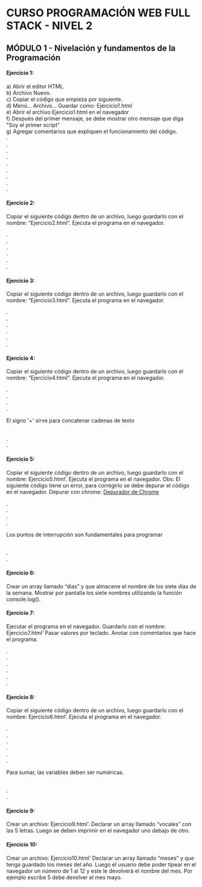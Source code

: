 # CURSO PROGRAMACIÓN WEB FULL STACK - NIVEL 2
## MÓDULO 1 - Nivelación y fundamentos de la Programación
#### Ejercicio 1:

a) Abrir el editor HTML.  
b) Archivo Nuevo.  
c) Copiar el código que empieza por <!DOCTYPE html> siguiente.  
d) Menú... Archivo... Guardar como: Ejercicio1.html  
e) Abrir el archivo Ejercicio1.html en el navegador  
f) Después del primer mensaje, se debe mostrar otro mensaje que diga "Soy el primer
script"  
g) Agregar comentarios que expliquen el funcionamiento del código.  
. <!DOCTYPE html>  
. <html>  
. <head>  
. <title>Ejercicio 1 </title>  
. </head>  
. <body>  
. <script>  
. document.writeln("Hola Mundo!");  
. </script>  
. </body>  
. </html>  


#### Ejercicio 2:
Copiar el siguiente código dentro de un archivo, luego guardarlo con el nombre:
“Ejercicio2.html”. Ejecuta el programa en el navegador.

. <!DOCTYPE html>  
. <html>  
. <body>  
. <script>  
. let A, B;  
. A = 9;  
. B = 7;  
. resultado = A + B;  
. alert ("La suma de A+B es: ${resultado} " );  
. alert ("La diferencia de A-B es: ${A-B} " );  
. alert ("La multiplicación de AxB es: ${A*B} " );  
. alert ("La división de A/B es: ${resultado=A/B} " );  
. </script>  
. </body>  
. </html>  

#### Ejercicio 3:
Copiar el siguiente código dentro de un archivo, luego guardarlo con el nombre:
“Ejercicio3.html”. Ejecuta el programa en el navegador.

. <!DOCTYPE html>  
. <html>  
. <body>  
. <script>  
. let num1=0;  
. let num2=0;  
. num1 = num1 + 3;  
. num2 = num2 + 7;  
. alert ("El primer numero ahora es ${num1} ");  
. alert ("El segundo numero ahora es ${num2} " );  
. </script>  
. </body>  
. </html>  

#### Ejercicio 4:
Copiar el siguiente código dentro de un archivo, luego guardarlo con el nombre:
“Ejercicio4.html”. Ejecuta el programa en el navegador.

. <html>  
. <body>  
. <script type="text/javascript">  
. const A = "Hola";  
. let B = " mundo!";  
. document.write("Constante A contiene " + A );  
. document.write("</br>");  
. document.write("Variable B contiene " + B );  
. document.write("</br>");  
. document.write(A + B );  
. </script>  
. <p>El signo '+' sirve para concatenar cadenas de texto</p>  
. </body>  
. </html>  

#### Ejercicio 5:
Copiar el siguiente código dentro de un archivo, luego guardarlo con el nombre:
Ejercicio5.html’. Ejecuta el programa en el navegador.
Obs: El siguiente código tiene un error, para corregirlo se debe depurar el código en el
navegador.
Depurar con chrome: [Depurador de Chrome](https://developer.chrome.com/docs/devtools/javascript/)

. <!DOCTYPE html>  
. <html><body>  
. <script type="text/javascript">  
. let a, b;  
. a = 3; b = 7;  
. resultado = a * b;  
. document.write("Variable a contiene ${a} <br>  ");  
. document.write("Variable b contiene ${b} <br>  ");  
. document.write("El producto de a por b es ${result} ");  
. </script>  
. <p>Los puntos de interrupción son fundamentales para programar</p>  
. </body>  
. </html>

#### Ejercicio 6:
Crear un array llamado “dias” y que almacene el nombre de los siete días de la semana.
Mostrar por pantalla los siete nombres utilizando la función console.log().

#### Ejercicio 7:
Ejecutar el programa en el navegador. Guardarlo con el nombre: Ejercicio7.html’ Pasar
valores por teclado. Anotar con comentarios que hace el programa.

. <!DOCTYPE html>  
. <html>  
. <body>  
. <script>    
. let dato, resultado;  
. val1 = window.prompt("Introduce tu nombre", "...");  
. val2 = window.prompt("Introduce tu apellido", "...");  
. resultado = "Concatenado tu nombre y apellido es: ${val1} ${val2} " ;  
. document.write(resultado);  
. </script>  
. </body>  
. </html>

#### Ejercicio 8:
Copiar el siguiente código dentro de un archivo, luego guardarlo con el nombre:
Ejercicio8.html’. Ejecuta el programa en el navegador.

. <!DOCTYPE html>  
. <html>  
. <head><meta charset="utf-8"></head>  
. <body>  
. <script>  
. let val1, val2, num1, num2;  
. val1 = window.prompt("Introduce primer número ?", "0");  
. num1 = parseInt(val1); // El método parseInt analiza un valor como una
. cadena y devuelve el primer entero.  
. https://www.w3schools.com/jsref/jsref_parseint.asp  
. val2 = window.prompt("Introduce segundo número ?", "0");  
. num2 = parseInt(val2);  
. let resultado = num1 + num2;  
. document.write("<br/> <br/> La suma es ${resultado} " );  
. </script>  
. <p>Para sumar, las variables deben ser numéricas.</p>  
. </body>  
. </html>  

#### Ejercicio 9:
Crear un archivo: Ejercicio9.html’. Declarar un array llamado “vocales” con las 5 letras.
Luego se deben imprimir en el navegador uno debajo de otro.

#### Ejercicio 10:
Crear un archivo: Ejercicio10.html’ Declarar un array llamado “meses” y que tenga
guardado los meses del año. Luego el usuario debe poder tipear en el navegador un
número de 1 al 12 y este le devolverá el nombre del mes. Por ejemplo escribe 5 debe
devolver el mes mayo.
